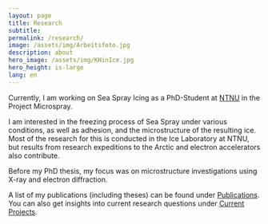 ```yaml
---
layout: page
title: Research
subtitle: 
permalink: /research/
image: /assets/img/Arbeitsfoto.jpg
description: about
hero_image: /assets/img/KHinIce.jpg
hero_height: is-large
lang: en
---
```


Currently, I am working on Sea Spray Icing as a PhD-Student at [NTNU](https://www.ntnu.no/kt) in the Project Microspray.

I am interested in the freezing process of Sea Spray under various conditions, as well as adhesion, and the microstructure of the resulting ice. Most of the research for this is conducted in the Ice Laboratory at NTNU, but results from research expeditions to the Arctic and electron accelerators also contribute.

Before my PhD thesis, my focus was on microstructure investigations using X-ray and electron diffraction.

A list of my publications (including theses) can be found under [Publications](/research/public). You can also get insights into current research questions under [Current Projects](/research/currentproj).